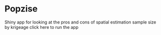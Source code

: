 # Popzise
Shiny app for looking at the pros and cons of spatial estimation sample size by krigeage
click here to run the app
